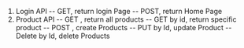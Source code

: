 1. Login API
-- GET, return login Page
-- POST, return Home Page
2. Product API
-- GET , return all products
-- GET by id, return specific product
-- POST , create Products
-- PUT by Id, update Product
-- Delete by Id, delete Products
